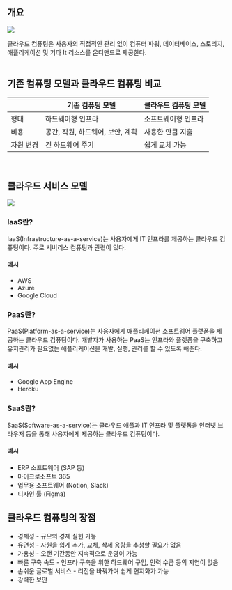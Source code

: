 ## 개요
![](https://www.sap.com/dam/application/shared/graphics/what-is-cloud-computing.svg)

클라우드 컴퓨팅은 사용자의 직접적인 관리 없이 컴퓨터 파워, 데이터베이스, 스토리지, 애플리케이션 및 기타 It 리소스를 온디맨드로 제공한다. 
<br/><br/>

## 기존 컴퓨팅 모델과 클라우드 컴퓨팅 비교

|  | 기존 컴퓨팅 모델 | 클라우드 컴퓨팅 모델 |
| --- | --- | --- |
| 형태 | 하드웨어형 인프라 | 소프트웨어형 인프라 |
| 비용 | 공간, 직원, 하드웨어, 보안, 계획 | 사용한 만큼 지출 |
| 자원 변경 | 긴 하드웨어 주기 | 쉽게 교체 가능 |

<br/>

## 클라우드 서비스 모델
![](https://www.stackscale.com/wp-content/uploads/2020/04/cloud-service-models-iaas-paas-saas-stackscale.jpg)

### IaaS란?
IaaS(Infrastructure-as-a-service)는 사용자에게 IT 인프라를 제공하는 클라우드 컴퓨팅이다. 주로 서버리스 컴퓨팅과 관련이 있다.

#### 예시
- AWS
- Azure
- Google Cloud

### PaaS란?
PaaS(Platform-as-a-service)는 사용자에게 애플리케이션 소프트웨어 플랫폼을 제공하는 클라우드 컴퓨팅이다. 개발자가 사용하는 PaaS는 인프라와 플랫폼을 구축하고 유지관리가 필요없는 애플리케이션을 개발, 실행, 관리를 할 수 있도록 해준다.

#### 예시
- Google App Engine
- Heroku

### SaaS란?
SaaS(Software-as-a-service)는 클라우드 애플과 IT 인프라 및 플랫폼을 인터넷 브라우저 등을 통해 사용자에게 제공하는 클라우드 컴퓨팅이다.

#### 예시
- ERP 소프트웨어 (SAP 등)
- 마이크로소프트 365
- 업무용 소프트웨어 (Notion, Slack)
- 디자인 툴 (Figma)

## 클라우드 컴퓨팅의 장점

- 경제성 - 규모의 경제 실현 가능
- 유연성 - 자원을 쉽게 추가, 교체, 삭제
용량을 추청할 필요가 없음
- 가용성 - 오랜 기간동안 지속적으로 운영이 가능
- 빠른 구축 속도 - 인프라 구축을 위한 하드웨어 구입, 인력 수급 등의 지연이 없음
- 손쉬운 글로벌 서비스 - 리전을 바꿔가며 쉽게 현지화가 가능
- 강력한 보안
<br/><br/><br/><br/><br/><br/>